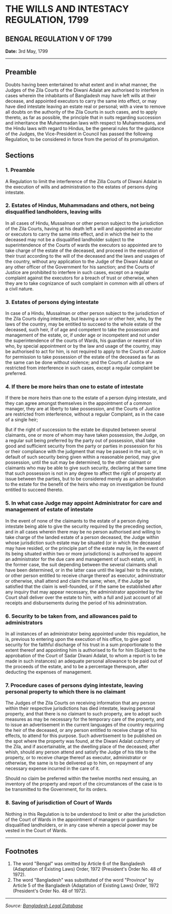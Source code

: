 # THE WILLS AND INTESTACY REGULATION, 1799

## BENGAL REGULATION V OF 1799

**Date:** 3rd May, 1799

---

## Preamble

Doubts having been entertained to what extent and in what manner, the Judges of the Zila Courts of the Diwani Adalat are authorised to interfere in cases wherein the inhabitants of Bangladesh may have left wills at their decease, and appointed executors to carry the same into effect, or may have died intestate leaving an estate real or personal; with a view to remove all doubts on the authority of the Zila Courts in such cases, and to apply thereto, as far as possible, the principle that in suits regarding succession and inheritance the Muhammadan laws with respect to Muhammadans, and the Hindu laws with regard to Hindus, be the general rules for the guidance of the Judges, the Vice-President in Council has passed the following Regulation, to be considered in force from the period of its promulgation.

## Sections

### 1. Preamble
A Regulation to limit the interference of the Zilla Courts of Diwani Adalat in the execution of wills and administration to the estates of persons dying intestate.

### 2. Estates of Hindus, Muhammadans and others, not being disqualified landholders, leaving wills
In all cases of Hindu, Mussalman or other person subject to the jurisdiction of the Zila Courts, having at his death left a will and appointed an executor or executors to carry the same into effect, and in which the heir to the deceased may not be a disqualified landholder subject to the superintendence of the Courts of wards the executors so appointed are to take charge of the estate of the deceased, and proceed in the execution of their trust according to the will of the deceased and the laws and usages of the country, without any application to the Judge of the Diwani Adalat or any other officer of the Government for his sanction; and the Courts of Justice are prohibited to interfere in such cases, except on a regular complaint against the executors for a breach of trust or otherwise, when they are to take cognizance of such complaint in common with all others of a civil nature.

### 3. Estates of persons dying intestate
In case of a Hindu, Mussalman or other person subject to the jurisdiction of the Zila Courts dying intestate, but leaving a son or other heir, who, by the laws of the country, may be entitled to succeed to the whole estate of the deceased, such heir, if of age and competent to take the possession and management of the estate, or, if under age or incompetent and not under the superintendence of the courts of Wards, his guardian or nearest of kin who, by special appointment or by the law and usage of the country, may be authorised to act for him, is not required to apply to the Courts of Justice for permission to take possession of the estate of the deceased as far as the same can be done without violence; and the Courts of Justice are restricted from interference in such cases, except a regular complaint be preferred.

### 4. If there be more heirs than one to estate of intestate
If there be more heirs than one to the estate of a person dying intestate, and they can agree amongst themselves in the appointment of a common manager, they are at liberty to take possession, and the Courts of Justice are restricted from interference, without a regular Complaint, as in the case of a single heir;

But if the right of succession to the estate be disputed between several claimants, one or more of whom may have taken possession, the Judge, on a regular suit being preferred by the party out of possession, shall take good and sufficient security from the party or parties in possession for his or their compliance with the judgment that may be passed in the suit; or, in default of such security being given within a reasonable period, may give possession, until the suit may be determined, to the other claimant or claimants who may be able to give such security, declaring at the same time that such possession is not in any degree to affect the right of property at issue between the parties, but to be considered merely as an administration to the estate for the benefit of the heirs who may on investigation be found entitled to succeed thereto.

### 5. In what case Judge may appoint Administrator for care and management of estate of intestate
In the event of none of the claimants to the estate of a person dying intestate being able to give the security required by the preceding section, and in all cases wherein there may be no person authorised and willing to take charge of the landed estate of a person deceased, the Judge within whose jurisdiction such estate may be situated (or in which the deceased may have resided, or the principle part of the estate may lie, in the event of its being situated within two or more jurisdictions) is authorised to appoint an administrator for the due care and management of such estate, until, in the former case, the suit depending between the several claimants shall have been determined, or in the latter case until the legal heir to the estate, or other person entitled to receive charge thereof as executor, administrator or otherwise, shall attend and claim the same; when, if the Judge be satisfied that the claim is well-founded, or if the same be established after any inquiry that may appear necessary, the administrator appointed by the Court shall deliver over the estate to him, with a full and just account of all receipts and disbursements during the period of his administration.

### 6. Security to be taken from, and allowances paid to administrators
In all instances of an administrator being appointed under this regulation, he is, previous to entering upon the execution of his office, to give good security for the faithful discharge of his trust in a sum proportionate to the extent thereof and appointing him is authorised to fix for him (Subject to the approbation of the Court of Sadar Diwani Adalat, to whom a report is to be made in such instances) an adequate personal allowance to be paid out of the proceeds of the estate, and to be a percentage thereupon, after deducting the expenses of management.

### 7. Procedure cases of persons dying intestate, leaving personal property to which there is no claimant
The Judges of the Zila Courts on receiving information that any person within their respective jurisdictions has died intestate, leaving personal property, and that there is no claimant to such property, are to adopt such measures as may be necessary for the temporary care of the property, and to issue an advertisement in the current languages of the country requiring the heir of the deceased, or any person entitled to receive charge of his effects, to attend for this purpose. Such advertisement to be published on the spot where the property was found, at the Diwani Adalat cutcherry of the Zila, and if ascertainable, at the dwelling place of the deceased; after whish, should any person attend and satisfy the Judge of his title to the property, or to receive charge thereof as executor, administrator or otherwise, the same is to be delivered up to him, on repayment of any necessary expense incurred in the care of it.

Should no claim be preferred within the twelve months next ensuing, an inventory of the property and report of the circumstances of the case is to be transmitted to the Government, for its orders.

### 8. Saving of jurisdiction of Court of Wards
Nothing in this Regulation is to be understood to limit or alter the jurisdiction of the Court of Wards in the appointment of managers or guardians for disqualified landholders, or in any case wherein a special power may be vested in the Court of Wards.

---

## Footnotes

1. The word "Bengal" was omitted by Article 6 of the Bangladesh (Adaptation of Existing Laws) Order, 1972 (President's Order No. 48 of 1972).
2. The word "Bangladesh" was substituted of the word "Province" by Article 5 of the Bangladesh (Adaptation of Existing Laws) Order, 1972 (President's Order No. 48 of 1972).

---

*Source: [Bangladesh Legal Database](http://bdlaws.minlaw.gov.bd/act-details-1315.html)*
